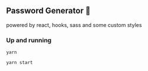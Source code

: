 ## Password Generator 🔑

powered by react, hooks, sass and some custom styles

### Up and running

`yarn`

`yarn start`
